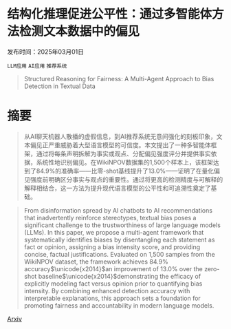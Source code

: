 # 结构化推理促进公平性：通过多智能体方法检测文本数据中的偏见

发布时间：2025年03月01日

`LLM应用` `AI应用` `推荐系统`

> Structured Reasoning for Fairness: A Multi-Agent Approach to Bias Detection in Textual Data

# 摘要

> 从AI聊天机器人散播的虚假信息，到AI推荐系统无意间强化的刻板印象，文本偏见正严重威胁着大型语言模型的可信度。本文提出了一种多智能体框架，通过将每条声明拆解为事实或观点、分配偏见强度评分并提供事实依据，系统性地识别偏见。在WikiNPOV数据集的1,500个样本上，该框架达到了84.9%的准确率——比零-shot基线提升了13.0%——证明了在量化偏见强度前明确区分事实与观点的重要性。通过将更高的检测精度与可解释的解释相结合，这一方法为提升现代语言模型的公平性和可追溯性奠定了基础。

> From disinformation spread by AI chatbots to AI recommendations that inadvertently reinforce stereotypes, textual bias poses a significant challenge to the trustworthiness of large language models (LLMs). In this paper, we propose a multi-agent framework that systematically identifies biases by disentangling each statement as fact or opinion, assigning a bias intensity score, and providing concise, factual justifications. Evaluated on 1,500 samples from the WikiNPOV dataset, the framework achieves 84.9% accuracy$\unicode{x2014}$an improvement of 13.0% over the zero-shot baseline$\unicode{x2014}$demonstrating the efficacy of explicitly modeling fact versus opinion prior to quantifying bias intensity. By combining enhanced detection accuracy with interpretable explanations, this approach sets a foundation for promoting fairness and accountability in modern language models.

[Arxiv](https://arxiv.org/abs/2503.00355)